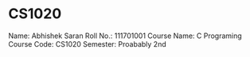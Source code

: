 # CS1020
Name: Abhishek Saran
Roll No.: 111701001
Course Name: C Programing
Course Code: CS1020
Semester: Proabably 2nd

